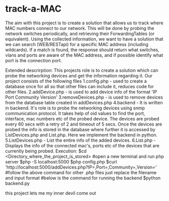 # track-a-MAC
The aim with this project is to create a solution that allows us to track where MAC numbers connect to our network. This will be done by probing the network switches periodically, and retrieving their ForwardingTables (or equivalent). Using the collected information, we want to have a solution that we can search (WEB/RESTapi) for a specific MAC address (including wildcards). If a match is found, the response should return what switches, vlans and ports are aware of the MAC address, and if possible identify what port is the connection port. 


Extended descrirption: This projects role is to create a solution which can probe the networking devices and get the information regarding it.
Our project consists of the following files
1.config.php - used to create a database once for all so that other files can include it, reduces code for other files.
2.addDevice.php - is used to add device info of the format 'IP Port Community Version'
3.removeDevices.php - is used to remove devices from the database table created in addDevices.php
4.backend - It is written in backend. It's role is to probe the networking devices using snmp communication protocol.
It takes help of oid values to find the port, interface, mac numbers etc of the probed device.
The devices are probed every 60 secs with a retry of 2 and timeout of 5 secs.
Once the devices are probed the info is stored in the database where further it is accessed by ListDevices.php and List.php.
Here we implement the backend in python.
5.ListDevices.php - List the entire info of the added devices.
6.List.php - Displays the info of the connected mac's, ports etc of the devices that are currently being probed.
Execution:
$cd <Directory_where_the_project_is_stored>
#open a new terminal and run php server
$php -S localhost:5000
$php config.php
$curl 'http://localhost:5000/addDevices.php?IP=,Port=,Community=,Version='
#follow the above command for other .php files just replace the filename and input format
#below is the command for running the backend
$python backend.py

this project lets me my inner devil come out
